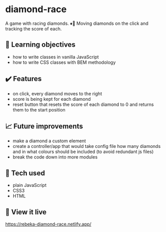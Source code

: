 # diamond-race

A game with racing diamonds. :diamonds::dash: Moving diamonds on the click and tracking the score of each.

## :brain: Learning objectives
- how to write classes in vanilla JavaScript
- how to write CSS classes with BEM methodology

## :heavy_check_mark: Features
- on click, every diamond moves to the right
- score is being kept for each diamond
- reset button that resets the score of each diamond to 0 and returns them to the start position

## :chart_with_upwards_trend: Future improvements
- make a diamond a custom element
- create a controller/app that would take config file how many diamonds and in what colours should be included (to avoid redundant js files)
- break the code down into more modules

## :robot: Tech used 
- plain JavaScript
- CSS3
- HTML

## :eyes: View it live
https://rebeka-diamond-race.netlify.app/ 
